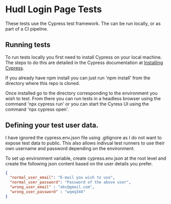 # Hudl Login Page Tests #

These tests use the Cypress test framework. The can be run locally, or as part of a CI pipeline.

## Running tests ##

To run tests locally you first need to install Cypress on your local machine. The steps to do this are detailed in the Cypress 
documentation at [Installing Cypress](https://docs.cypress.io/guides/getting-started/installing-cypress#Installing).

If you already have npm install you can just run 'npm install' from the directory where this repo is cloned.

Once installed go to the directory corresponding to the environment you wish to test. From there you can run tests 
in a headless browser using the command 'npx cypress run' or you can start the Cyress UI using the command 'npx cypress open'. 

## Defining your test user data.

I have ignored the cypress.env.json file using .gitignore as I do not want
to expose test data to public. This also allows indivual test runners to use their own username and password depending on the environment.

To set up environment variable, create cypress.env.json at the root level 
and create the following json content based on the user details you prefer.

```JSON
{
  "normal_user_email": "E-mail you wish to use",
  "normal_user_password": "Password of the above user",
  "wrong_user_email" : "abc@gmail.com",
  "wrong_user_password" : "wqeq344"
}
```
